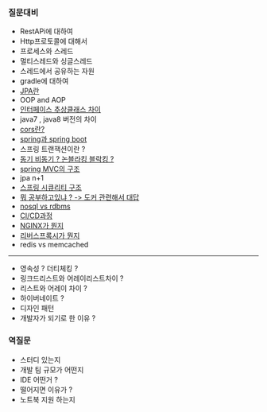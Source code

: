 ### 질문대비
* RestAPi에 대하여 
* Http프로토콜에 대해서 
* 프로세스와 스레드
* 멀티스레드와 싱글스레드
* 스레드에서 공유하는 자원
* gradle에 대하여
* [JPA란](https://github.com/Minkyu222341/studyAndAlgorithm/blob/master/src/main/java/com/sparta/study/JPA.md)
* OOP and AOP 
* [인터페이스 추상클래스 차이](https://github.com/Minkyu222341/studyAndAlgorithm/blob/master/src/main/java/com/sparta/study/%EC%9D%B8%ED%84%B0%ED%8E%98%EC%9D%B4%EC%8A%A4%EC%B6%94%EC%83%81%ED%81%B4%EB%9E%98%EC%8A%A4.md)
* java7 , java8 버전의 차이 
* [cors란?](https://github.com/Minkyu222341/studyAndAlgorithm/blob/master/src/main/java/com/sparta/study/CORS.md)
* [spring과 spring boot](https://github.com/Minkyu222341/studyAndAlgorithm/blob/master/src/main/java/com/sparta/study/Spring%20Springboot.md)
* 스프링 트랜잭션이란 ? 
* [동기 비동기 ? 논블라킹 블락킹 ? ](https://github.com/Minkyu222341/studyAndAlgorithm/blob/master/src/main/java/com/sparta/study/%EB%8F%99%EA%B8%B0%EC%99%80%EB%B9%84%EB%8F%99%EA%B8%B0.md)
* [spring MVC의 구조](https://github.com/Minkyu222341/studyAndAlgorithm/blob/master/src/main/java/com/sparta/study/%EC%8A%A4%ED%94%84%EB%A7%81MVC.md)
* jpa n+1 
* [스프링 시큐리티 구조](https://github.com/Minkyu222341/studyAndAlgorithm/blob/master/src/main/java/com/sparta/study/%EC%8A%A4%ED%94%84%EB%A7%81%EC%8B%9C%ED%81%90%EB%A6%AC%ED%8B%B0.md)
* [뭐 공부하고있냐 ? -> 도커 관련해서 대답](https://github.com/Minkyu222341/studyAndAlgorithm/blob/master/src/main/java/com/sparta/study/%EB%8F%84%EC%BB%A4.md)
* [nosql vs rdbms](https://github.com/Minkyu222341/studyAndAlgorithm/blob/master/src/main/java/com/sparta/study/NoSQL%20RDBMS.md)
* [CI/CD과정](https://github.com/Minkyu222341/studyAndAlgorithm/blob/master/src/main/java/com/sparta/study/CICD.md)
* [NGINX가 뭔지](https://github.com/Minkyu222341/studyAndAlgorithm/blob/master/src/main/java/com/sparta/study/NGINX.md)
* [리버스프록시가 뭔지](https://github.com/Minkyu222341/studyAndAlgorithm/blob/master/src/main/java/com/sparta/study/%ED%94%84%EB%A1%9D%EC%8B%9C%EC%84%9C%EB%B2%84.md)
* redis vs memcached

---

* 영속성 ? 더티체킹 ?
* 링크드리스트와 어레이리스트차이 ? 
* 리스트와 어레이 차이 ?
* 하이버네이트 ? 
* 디자인 패턴
* 개발자가 되기로 한 이유 ?

### 역질문
* 스터디 있는지
* 개발 팀 규모가 어떤지
* IDE 어떤거 ?
* 떨어지면 이유가 ? 
* 노트북 지원 하는지 
